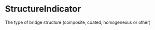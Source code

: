 StructureIndicator
===========

The type of bridge structure (composite, coated, homogeneous or other)
